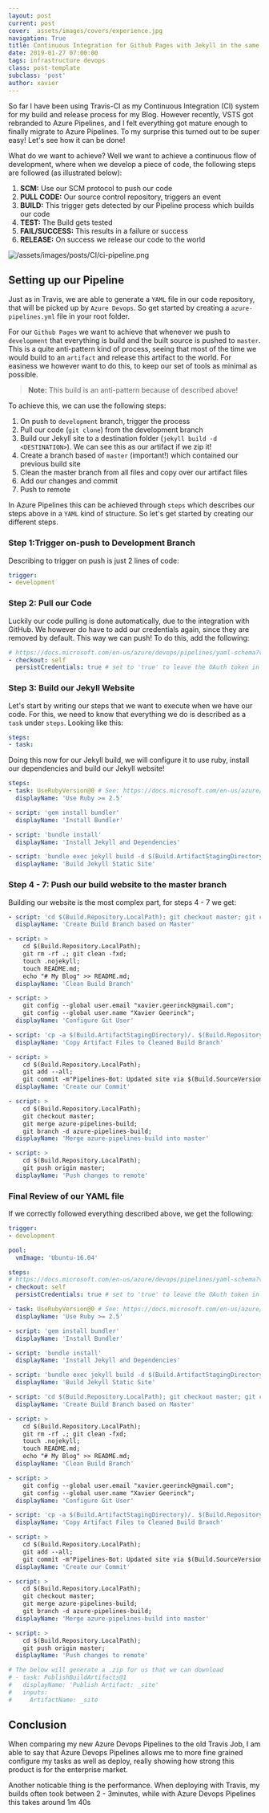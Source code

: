 ```yaml
---
layout: post
current: post
cover:  assets/images/covers/experience.jpg
navigation: True
title: Continuous Integration for Github Pages with Jekyll in the same repository
date: 2019-01-27 07:00:00
tags: infrastructure devops
class: post-template
subclass: 'post'
author: xavier
---
```


So far I have been using Travis-CI as my Continuous Integration (CI) system for my build and release process for my Blog. However recently, VSTS got rebranded to Azure Pipelines, and I felt everything got mature enough to finally migrate to Azure Pipelines. To my surprise this turned out to be super easy! Let's see how it can be done!

What do we want to achieve? Well we want to achieve a continuous flow of development, where when we develop a piece of code, the following steps are followed (as illustrated below):

1. **SCM:** Use our SCM protocol to push our code
2. **PULL CODE:** Our source control repository, triggers an event 
3. **BUILD:** This trigger gets detected by our Pipeline process which builds our code
4. **TEST:** The Build gets tested
5. **FAIL/SUCCESS:** This results in a failure or success
6. **RELEASE:** On success we release our code to the world

![/assets/images/posts/CI/ci-pipeline.png](/assets/images/posts/CI/ci-pipeline.png)

## Setting up our Pipeline

Just as in Travis, we are able to generate a `YAML` file in our code repository, that will be picked up by `Azure Devops`. So get started by creating a `azure-pipelines.yml` file in your root folder.

For our `Github Pages` we want to achieve that whenever we push to `development` that everything is build and the built source is pushed to `master`. This is a quite anti-pattern kind of process, seeing that most of the time we would build to an `artifact` and release this artifact to the world. For easiness we however want to do this, to keep our set of tools as minimal as possible.

> **Note:** This build is an anti-pattern because of described above!

To achieve this, we can use the following steps:

1. On push to `development` branch, trigger the process
2. Pull our code (`git clone`) from the development branch
3. Build our Jekyll site to a destination folder (`jekyll build -d <DESTINATION>`). We can see this as our artifact if we zip it!
4. Create a branch based of `master` (important!) which contained our previous build site
5. Clean the master branch from all files and copy over our artifact files
6. Add our changes and commit
7. Push to remote

In Azure Pipelines this can be achieved through `steps` which describes our steps above in a `YAML` kind of structure. So let's get started by creating our different steps.

### Step 1:Trigger on-push to Development Branch

Describing to trigger on push is just 2 lines of code:

```yaml
trigger:
- development
```

### Step 2: Pull our Code

Luckily our code pulling is done automatically, due to the integration with GitHub. We however do have to add our credentials again, since they are removed by default. This way we can push! To do this, add the following:

```yaml
# https://docs.microsoft.com/en-us/azure/devops/pipelines/yaml-schema?view=azdevops&tabs=schema#checkout
- checkout: self
  persistCredentials: true # set to 'true' to leave the OAuth token in the Git config after the initial fetch
```

### Step 3: Build our Jekyll Website

Let's start by writing our steps that we want to execute when we have our code. For this, we need to know that everything we do is described as a `task` under `steps`. Looking like this:

```yaml
steps:
- task: 
```

Doing this now for our Jekyll build, we will configure it to use ruby, install our dependencies and build our Jekyll website!

```yaml
steps:
- task: UseRubyVersion@0 # See: https://docs.microsoft.com/en-us/azure/devops/pipelines/tasks/tool/use-ruby-version?view=azdevops
  displayName: 'Use Ruby >= 2.5'

- script: 'gem install bundler'
  displayName: 'Install Bundler'

- script: 'bundle install'
  displayName: 'Install Jekyll and Dependencies'

- script: 'bundle exec jekyll build -d $(Build.ArtifactStagingDirectory)'
  displayName: 'Build Jekyll Static Site'
```

### Step 4 - 7: Push our build website to the master branch

Building our website is the most complex part, for steps 4 - 7 we get:

```yaml
- script: 'cd $(Build.Repository.LocalPath); git checkout master; git checkout -b azure-pipelines-build'
  displayName: 'Create Build Branch based on Master'

- script: >
    cd $(Build.Repository.LocalPath);
    git rm -rf .; git clean -fxd;
    touch .nojekyll;
    touch README.md;
    echo "# My Blog" >> README.md;
  displayName: 'Clean Build Branch'

- script: >
    git config --global user.email "xavier.geerinck@gmail.com";
    git config --global user.name "Xavier Geerinck";
  displayName: 'Configure Git User'

- script: 'cp -a $(Build.ArtifactStagingDirectory)/. $(Build.Repository.LocalPath)'
  displayName: 'Copy Artifact Files to Cleaned Build Branch'

- script: >
    cd $(Build.Repository.LocalPath);
    git add --all;
    git commit -m"Pipelines-Bot: Updated site via $(Build.SourceVersion)";
  displayName: 'Create our Commit'

- script: >
    cd $(Build.Repository.LocalPath);
    git checkout master;
    git merge azure-pipelines-build;
    git branch -d azure-pipelines-build;
  displayName: 'Merge azure-pipelines-build into master'

- script: >
    cd $(Build.Repository.LocalPath);
    git push origin master;
  displayName: 'Push changes to remote'
```

### Final Review of our YAML file

If we correctly followed everything described above, we get the following:

```yaml
trigger:
- development

pool:
  vmImage: 'Ubuntu-16.04'

steps:
# https://docs.microsoft.com/en-us/azure/devops/pipelines/yaml-schema?view=azdevops&tabs=schema#checkout
- checkout: self
  persistCredentials: true # set to 'true' to leave the OAuth token in the Git config after the initial fetch

- task: UseRubyVersion@0 # See: https://docs.microsoft.com/en-us/azure/devops/pipelines/tasks/tool/use-ruby-version?view=azdevops
  displayName: 'Use Ruby >= 2.5'

- script: 'gem install bundler'
  displayName: 'Install Bundler'

- script: 'bundle install'
  displayName: 'Install Jekyll and Dependencies'

- script: 'bundle exec jekyll build -d $(Build.ArtifactStagingDirectory)'
  displayName: 'Build Jekyll Static Site'

- script: 'cd $(Build.Repository.LocalPath); git checkout master; git checkout -b azure-pipelines-build'
  displayName: 'Create Build Branch based on Master'

- script: >
    cd $(Build.Repository.LocalPath);
    git rm -rf .; git clean -fxd;
    touch .nojekyll;
    touch README.md;
    echo "# My Blog" >> README.md;
  displayName: 'Clean Build Branch'

- script: >
    git config --global user.email "xavier.geerinck@gmail.com";
    git config --global user.name "Xavier Geerinck";
  displayName: 'Configure Git User'

- script: 'cp -a $(Build.ArtifactStagingDirectory)/. $(Build.Repository.LocalPath)'
  displayName: 'Copy Artifact Files to Cleaned Build Branch'

- script: >
    cd $(Build.Repository.LocalPath);
    git add --all;
    git commit -m"Pipelines-Bot: Updated site via $(Build.SourceVersion)";
  displayName: 'Create our Commit'

- script: >
    cd $(Build.Repository.LocalPath);
    git checkout master;
    git merge azure-pipelines-build;
    git branch -d azure-pipelines-build;
  displayName: 'Merge azure-pipelines-build into master'

- script: >
    cd $(Build.Repository.LocalPath);
    git push origin master;
  displayName: 'Push changes to remote'

# The below will generate a .zip for us that we can download
# - task: PublishBuildArtifacts@1
#   displayName: 'Publish Artifact: _site'
#   inputs:
#     ArtifactName: _site
```

## Conclusion

When comparing my new Azure Devops Pipelines to the old Travis Job, I am able to say that Azure Devops Pipelines allows me to more fine grained configure my tasks as well as deploy, really showing how strong this product is for the enterprise market.

Another noticable thing is the performance. When deploying with Travis, my builds often took between 2 - 3minutes, while with Azure Devops Pipelines this takes around 1m 40s